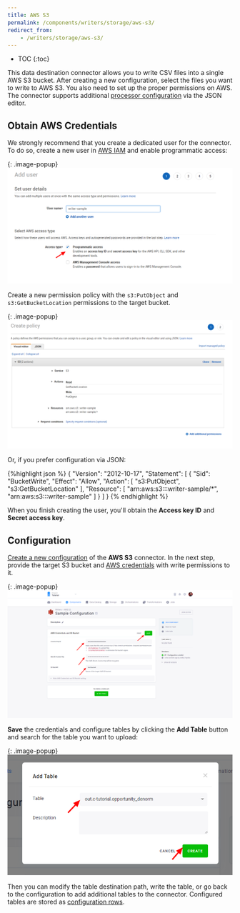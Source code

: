```yaml
---
title: AWS S3
permalink: /components/writers/storage/aws-s3/
redirect_from:
    - /writers/storage/aws-s3/
---
```


* TOC
{:toc}

This data destination connector allows you to write CSV files into a single AWS S3 bucket. After creating a new configuration, select the files
you want to write to AWS S3. You also need to set up the proper permissions on AWS.
The connector supports additional [processor configuration](https://developers.keboola.com/extend/component/processors/) via the JSON editor.

## Obtain AWS Credentials
We strongly recommend that you create a dedicated user for the connector. To do so, create a new user in [AWS IAM](https://aws.amazon.com/iam/)
and enable programmatic access:

{: .image-popup}
![Screenshot - New user](/components/writers/storage/aws-s3/aws-ui-1.png)

Create a new permission policy with the `s3:PutObject` and `s3:GetBucketLocation` permissions to the target bucket.

{: .image-popup}
![Screenshot - Permission settings](/components/writers/storage/aws-s3/aws-ui-2.png)

Or, if you prefer configuration via JSON:

{%highlight json %}
{
    "Version": "2012-10-17",
    "Statement": [
        {
            "Sid": "BucketWrite",
            "Effect": "Allow",
            "Action": [
                "s3:PutObject",
                "s3:GetBucketLocation"
            ],
            "Resource": [
                "arn:aws:s3:::writer-sample/*",
                "arn:aws:s3:::writer-sample"
            ]
        }
    ]
}
{% endhighlight %}

When you finish creating the user, you'll obtain the **Access key ID** and **Secret access key**. 

## Configuration
[Create a new configuration](/components/#creating-component-configuration) of the **AWS S3** connector.
In the next step, provide the target S3 bucket and [AWS credentials](#obtain-aws-credentials) with write permissions to it.

{: .image-popup}
![Screenshot - Configure credentials](/components/writers/storage/aws-s3/aws-s3-1.png)

**Save** the credentials and configure tables by clicking the **Add Table** button and search for the table you want to upload:

{: .image-popup}
![Screenshot - Select table](/components/writers/storage/aws-s3/aws-s3-2.png)

Then you can modify the table destination path, write the table, or go back to the configuration to add additional tables to the connector.
Configured tables are stored as [configuration rows](/components/#configuration-rows).

